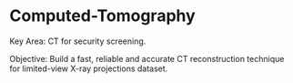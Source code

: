 # Computed-Tomography
Key Area: CT for security screening.

Objective: Build a fast, reliable and accurate CT reconstruction technique for limited-view X-ray projections dataset.  
